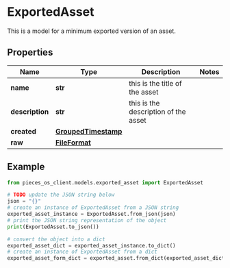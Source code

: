 # ExportedAsset

This is a model for a minimum exported version of an asset.

## Properties

Name | Type | Description | Notes
------------ | ------------- | ------------- | -------------
**name** | **str** | this is the title of the asset  | 
**description** | **str** | this is the description of the asset | 
**created** | [**GroupedTimestamp**](GroupedTimestamp) |  | 
**raw** | [**FileFormat**](FileFormat) |  | 

## Example

```python
from pieces_os_client.models.exported_asset import ExportedAsset

# TODO update the JSON string below
json = "{}"
# create an instance of ExportedAsset from a JSON string
exported_asset_instance = ExportedAsset.from_json(json)
# print the JSON string representation of the object
print(ExportedAsset.to_json())

# convert the object into a dict
exported_asset_dict = exported_asset_instance.to_dict()
# create an instance of ExportedAsset from a dict
exported_asset_form_dict = exported_asset.from_dict(exported_asset_dict)
```


